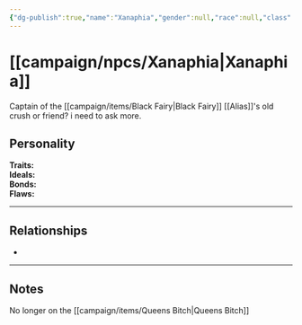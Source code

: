 ```yaml
---
{"dg-publish":true,"name":"Xanaphia","gender":null,"race":null,"class":null,"level":null,"alignment":null,"background":null,"role":null,"status":null,"current_location":null,"affiliation":["[[campaign/players/Alias\|Alias]]","[[Argram]]"],"first_appearance":null,"description":null,"tags":["character","npc"],"permalink":"/campaign/npcs/xanaphia/","dgPassFrontmatter":true,"noteIcon":"","created":"2025-10-26T10:24:55.858-07:00","updated":"2025-10-27T13:39:44.603-07:00"}
---
```


# [[campaign/npcs/Xanaphia\|Xanaphia]]
Captain of the [[campaign/items/Black Fairy\|Black Fairy]] [[Alias]]'s old crush or friend? i need to ask more.
## Personality
**Traits:**  
**Ideals:**  
**Bonds:**  
**Flaws:**  

---

## Relationships
- 

---

## Notes
No longer on the [[campaign/items/Queens Bitch\|Queens Bitch]] 